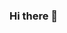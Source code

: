 ### Hi there 👋

<!--
| Programming language | Skill |
|----------|----------|
| C (ANSI, 99, 11) | 5/10 |
| C# | 4/10 |
| Nim | 4/10 |
-->
